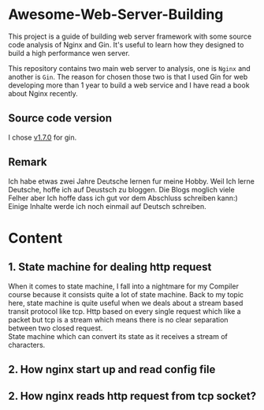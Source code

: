 # Awesome-Web-Server-Building
This project is a guide of building web server framework with some source code analysis of Nginx and Gin. It's useful to learn  how they designed to build a high performance wen server.   

This repository contains two main web server to analysis, one is `Nginx` and another is `Gin`. The reason for chosen those two is that I used Gin for web developing more than 1 year to build a web service and I have read a book about Nginx recently. 


## Source code version 
I chose [v1.7.0](https://github.com/gin-gonic/gin/tree/v1.7.0) for gin.  

## Remark
Ich habe etwas zwei Jahre Deutsche lernen fur meine Hobby. Weil Ich lerne Deutsche, hoffe ich auf Deustsch zu bloggen. Die Blogs moglich viele Felher aber Ich hoffe dass ich gut vor dem Abschluss schreiben kann:)  
Einige Inhalte werde ich noch einmail auf Deutsch schreiben.
# Content
## 1. State machine for dealing http request
When it comes to state machine, I fall into a nightmare for my Compiler course because it consists quite a lot of state machine. Back to my topic here, state machine is quite useful when we deals about a stream based transit protocol like tcp. Http based on every single request which like a packet but tcp is a stream which means there is no clear separation between two closed request.  
State machine which can convert its state as it receives a stream of characters.

## 2. How nginx start up and read config file

## 2. How nginx reads http request from tcp socket?  


 
